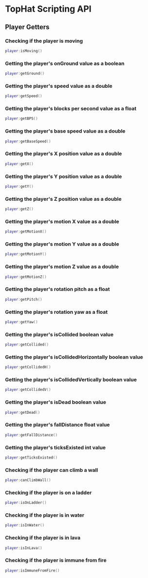 # TopHat Scripting API
## Player Getters

### Checking if the player is moving
```lua
player:isMoving()
```

### Getting the player's onGround value as a boolean
```lua
player:getGround()
```

### Getting the player's speed value as a double
```lua
player:getSpeed()
```

### Getting the player's blocks per second value as a float
```lua
player:getBPS()
```

### Getting the player's base speed value as a double
```lua
player:getBaseSpeed()
```

### Getting the player's X position value as a double
```lua
player:getX()
```

### Getting the player's Y position value as a double
```lua
player:getY()
```

### Getting the player's Z position value as a double
```lua
player:getZ()
```

### Getting the player's motion X value as a double
```lua
player:getMotionX()
```

### Getting the player's motion Y value as a double
```lua
player:getMotionY()
```

### Getting the player's motion Z value as a double
```lua
player:getMotionZ()
```

### Getting the player's rotation pitch as a float
```lua
player:getPitch()
```

### Getting the player's rotation yaw as a float
```lua
player:getYaw()
```

### Getting the player's isCollided boolean value
```lua
player:getCollided()
```

### Getting the player's isCollidedHorizontally boolean value
```lua
player:getCollidedH()
```

### Getting the player's isCollidedVertically boolean value
```lua
player:getCollidedV()
```

### Getting the player's isDead boolean value
```lua
player:getDead()
```

### Getting the player's fallDistance float value
```lua
player:getFallDistance()
```

### Getting the player's ticksExisted int value
```lua
player:getTicksExisted()
```

### Checking if the player can climb a wall
```lua
player:canClimbWall()
```

### Checking if the player is on a ladder
```lua
player:isOnLadder()
```

### Checking if the player is in water
```lua
player:isInWater()
```

### Checking if the player is in lava
```lua
player:isInLava()
```

### Checking if the player is immune from fire
```lua
player:isImmuneFromFire()
```